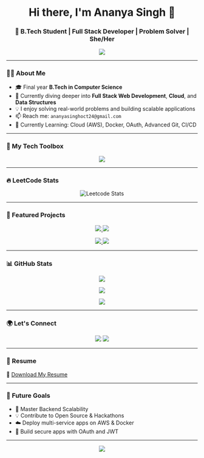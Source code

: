 <h1 align="center">Hi there, I'm Ananya Singh 👋</h1>
<h3 align="center">🚀 B.Tech Student | Full Stack Developer | Problem Solver | She/Her</h3>

<p align="center">
  <img src="https://readme-typing-svg.herokuapp.com?font=Fira+Code&duration=3000&pause=500&color=36BCF7&center=true&vCenter=true&width=500&lines=Turning+ideas+into+code...;Crafting+UIs+with+Tailwind+CSS;Building+MongoDB-powered+apps;Love+to+solve+DSA+on+LeetCode!+🔥" />
</p>

---

### 🧑‍💻 About Me

- 🎓 Final year **B.Tech in Computer Science**
- 🌱 Currently diving deeper into **Full Stack Web Development**, **Cloud**, and **Data Structures**
- 💡 I enjoy solving real-world problems and building scalable applications
- 📫 Reach me: `ananyasinghoct24@gmail.com`
- 🧠 Currently Learning: Cloud (AWS), Docker, OAuth, Advanced Git, CI/CD

---

### 🚀 My Tech Toolbox

<p align="center">
  <img src="https://skillicons.dev/icons?i=js,ts,nodejs,express,mongodb,html,css,tailwind,react,ejs,git,github,vscode,figma,vercel,aws" />
</p>

---

### 🔥 LeetCode Stats

<p align="center">
  <img src="https://leetcard.jacoblin.cool/_annannya_22?theme=light&font=Fira+Code&ext=contest" alt="Leetcode Stats" />
</p>

---

### 🌟 Featured Projects

<p align="center">
  <a href="https://github.com/ananya2313/codsoft_intern_netflix">
    <img src="https://github-readme-stats.vercel.app/api/pin/?username=ananya2313&repo=codsoft_intern_netflix&theme=tokyonight" />
  </a>
  <a href="https://github.com/ananya2313/FreelancerFolio">
    <img src="https://github-readme-stats.vercel.app/api/pin/?username=ananya2313&repo=FreelancerFolio&theme=tokyonight" />
  </a>
</p>

<p align="center">
  <a href="https://github.com/ananya2313/User">
    <img src="https://github-readme-stats.vercel.app/api/pin/?username=ananya2313&repo=User&theme=tokyonight" />
  </a>
  <a href="https://github.com/ananya2313/ThinkShare">
    <img src="https://github-readme-stats.vercel.app/api/pin/?username=ananya2313&repo=ThinkShare&theme=tokyonight" />
  </a>
</p>

---

### 📊 GitHub Stats

<p align="center">
  <img src="https://github-readme-stats.vercel.app/api?username=ananya2313&show_icons=true&theme=radical&count_private=true" />
</p>
<p align="center">
  <img src="https://github-readme-streak-stats.herokuapp.com/?user=ananya2313&theme=radical" />
</p>
<p align="center">
  <img src="https://github-readme-stats.vercel.app/api/top-langs/?username=ananya2313&layout=compact&theme=radical" />
</p>

---

### 🌍 Let's Connect

<p align="center">
  <a href="mailto:ananyasinghoct24@gmail.com"><img src="https://img.shields.io/badge/Gmail-D14836?style=for-the-badge&logo=gmail&logoColor=white" /></a>
  <a href="https://www.linkedin.com/in/ananya-singh-2313"><img src="https://img.shields.io/badge/LinkedIn-blue?style=for-the-badge&logo=linkedin&logoColor=white" /></a>
</p>

---

### 📄 Resume
📌 [Download My Resume]([https://drive.google.com/your-resume-link](https://drive.google.com/file/d/1Y43TsNFetzT-ILIjweBaSEymtCQDcQnT/view?usp=drive_link))

---

### 🧭 Future Goals
- 🚀 Master Backend Scalability
- 💡 Contribute to Open Source & Hackathons
- ☁️ Deploy multi-service apps on AWS & Docker
- 🔐 Build secure apps with OAuth and JWT

---

<p align="center">
  <img src="https://capsule-render.vercel.app/api?type=waving&color=0:8a2be2,100:20c997&height=120&section=footer" />
</p>
